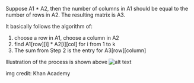 Suppose A1 * A2, then the number of columns in A1 should be equal to the number of rows in A2. The resulting matrix is A3.

It basically follows the algorithm of:

1. choose a row in A1, choose a column in A2
2. find A1[row][i] * A2[i][col] for i from 1 to k
3. The sum from Step 2 is the entry for A3[row][column]

Illustration of the process is shown above
![alt text](https://cdn.kastatic.org/googleusercontent/rk4fR1jNJsGUfdHOc87UzuQh2zokwYDoVo3Hk1m3s6ToGDgW6KxgrsUeIj8-CJeV6cNf6WB8B6sRHt3BoGBdVY7h)

img credit: Khan Academy

